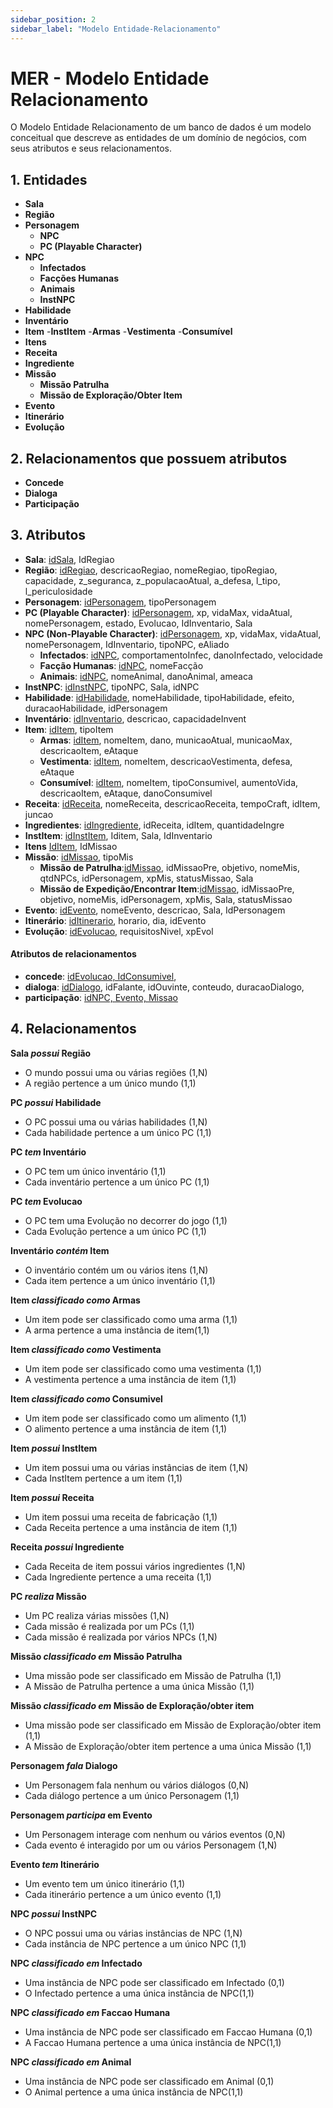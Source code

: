 ```yaml
---
sidebar_position: 2
sidebar_label: "Modelo Entidade-Relacionamento"
---
```


# MER - Modelo Entidade Relacionamento

O Modelo Entidade Relacionamento de um banco de dados é um modelo conceitual que descreve as entidades de um domínio de negócios, com seus atributos e seus relacionamentos.

## 1. Entidades

- **Sala**
- **Região**
- **Personagem**
    - **NPC**
    - **PC (Playable Character)**
- **NPC**
  - **Infectados**
  - **Facções Humanas**
  - **Animais**
  - **InstNPC**
- **Habilidade**
- **Inventário**
- **Item**
    -**InstItem**
    -**Armas**
    -**Vestimenta**
    -**Consumível**
- **Itens**
- **Receita**
- **Ingrediente**
- **Missão**
  - **Missão Patrulha**
  - **Missão de Exploração/Obter Item**
- **Evento**
- **Itinerário**
- **Evolução**

## 2. Relacionamentos que possuem atributos

- **Concede**
- **Dialoga**
- **Participação**

## 3. Atributos

- **Sala**: <ins>idSala</ins>, IdRegiao
- **Região**: <ins>idRegiao</ins>, descricaoRegiao, nomeRegiao, tipoRegiao, capacidade, z_seguranca, z_populacaoAtual, a_defesa, l_tipo, l_periculosidade
- **Personagem**: <ins>idPersonagem</ins>, tipoPersonagem
- **PC (Playable Character)**: <ins>idPersonagem</ins>, xp, vidaMax, vidaAtual, nomePersonagem, estado, Evolucao, IdInventario, Sala
- **NPC (Non-Playable Character)**: <ins>idPersonagem</ins>, xp, vidaMax, vidaAtual, nomePersonagem, IdInventario, tipoNPC, eAliado
  - **Infectados**: <ins>idNPC</ins>, comportamentoInfec, danoInfectado, velocidade
  - **Facção Humanas**: <ins>idNPC</ins>, nomeFacção
  - **Animais**: <ins>idNPC</ins>, nomeAnimal, danoAnimal, ameaca
- **InstNPC**: <ins>idInstNPC</ins>, tipoNPC, Sala, idNPC
- **Habilidade**: <ins>idHabilidade</ins>, nomeHabilidade, tipoHabilidade, efeito, duracaoHabilidade, idPersonagem
- **Inventário**: <ins>idInventario</ins>, descricao, capacidadeInvent
- **Item**: <ins>idItem</ins>, tipoItem
  - **Armas**: <ins>idItem</ins>, nomeItem, dano, municaoAtual, municaoMax, descricaoItem, eAtaque
  - **Vestimenta**: <ins>idItem</ins>, nomeItem, descricaoVestimenta, defesa, eAtaque
  - **Consumível**: <ins>idItem</ins>, nomeItem, tipoConsumivel, aumentoVida, descricaoItem, eAtaque, danoConsumivel
- **Receita**: <ins>idReceita</ins>, nomeReceita, descricaoReceita, tempoCraft, idItem, juncao
- **Ingredientes**: <ins>idIngrediente</ins>, idReceita, idItem, quantidadeIngre
- **InstItem**: <ins>idInstItem</ins>, Iditem, Sala, IdInventario
- **Itens** <ins>IdItem</ins>, IdMissao
- **Missão**: <ins>idMissao</ins>, tipoMis
  - **Missão de Patrulha**:<ins>idMissao</ins>, idMissaoPre, objetivo, nomeMis, qtdNPCs, idPersonagem, xpMis, statusMissao, Sala 
  - **Missão de Expedição/Encontrar Item**:<ins>idMissao</ins>, idMissaoPre, objetivo, nomeMis, idPersonagem, xpMis, Sala, statusMissao
- **Evento**: <ins>idEvento</ins>, nomeEvento, descricao, Sala, IdPersonagem
- **Itinerário**: <ins>idItinerario</ins>, horario, dia, idEvento
- **Evolução**: <ins>idEvolucao</ins>, requisitosNivel, xpEvol

#### Atributos de relacionamentos
- **concede**: <ins>idEvolucao, IdConsumivel</ins>,
- **dialoga**: <ins>idDialogo</ins>, idFalante, idOuvinte, conteudo,  duracaoDialogo,
- **participação**: <ins>idNPC, Evento, Missao</ins>

## 4. Relacionamentos

**Sala _possui_ Região**

- O mundo possui uma ou várias regiões (1,N)
- A região pertence a um único mundo (1,1)

**PC _possui_ Habilidade**

- O PC possui uma ou várias habilidades (1,N)
- Cada habilidade pertence a um único PC (1,1)

**PC _tem_ Inventário**

- O PC tem um único inventário (1,1)
- Cada inventário pertence a um único PC (1,1)

**PC _tem_ Evolucao**

- O PC tem uma Evolução no decorrer do jogo (1,1)
- Cada Evolução pertence a um único PC (1,1)

**Inventário _contém_ Item**

- O inventário contém um ou vários itens (1,N)
- Cada item pertence a um único inventário (1,1)

**Item _classificado como_ Armas**

- Um item pode ser classificado como uma arma (1,1)
- A arma pertence a uma instância de item(1,1)

**Item _classificado como_ Vestimenta**

- Um item pode ser classificado como uma vestimenta (1,1)
- A vestimenta pertence a uma instância de item (1,1)

**Item _classificado como_ Consumivel**

- Um item pode ser classificado como um alimento (1,1)
- O alimento pertence a uma instância de item (1,1)

**Item _possui_ InstItem**

- Um item possui uma ou várias instâncias de item (1,N)
- Cada InstItem pertence a um item (1,1)

**Item _possui_ Receita**

- Um item possui uma receita de fabricação (1,1)
- Cada Receita pertence a uma instância de item (1,1)

**Receita _possui_ Ingrediente**

- Cada Receita de item possui vários ingredientes (1,N)
- Cada Ingrediente pertence a uma receita (1,1)

**PC _realiza_ Missão**

- Um PC realiza várias missões (1,N)
- Cada missão é realizada por um PCs (1,1)
- Cada missão é realizada por vários NPCs (1,N)

**Missão _classificado em_ Missão Patrulha**

- Uma missão pode ser classificado em Missão de Patrulha (1,1)
- A Missão de Patrulha pertence a uma única Missão (1,1)

**Missão _classificado em_ Missão de Exploração/obter item**

- Uma missão pode ser classificado em Missão de Exploração/obter item (1,1)
- A Missão de Exploração/obter item pertence a uma única Missão (1,1)

**Personagem _fala_ Dialogo**

- Um Personagem fala nenhum ou vários diálogos (0,N)
- Cada diálogo pertence a um único Personagem (1,1)

**Personagem _participa_ em Evento**

- Um Personagem interage com nenhum ou vários eventos (0,N)
- Cada evento é interagido por um ou vários Personagem (1,N)

**Evento _tem_ Itinerário**

- Um evento tem um único itinerário (1,1)
- Cada itinerário pertence a um único evento (1,1)

**NPC _possui_ InstNPC**

- O NPC possui uma ou várias instâncias de NPC (1,N)
- Cada instância de NPC pertence a um único NPC (1,1)

**NPC _classificado em_ Infectado**

- Uma instância de NPC pode ser classificado em Infectado (0,1)
- O Infectado pertence a uma única instância de NPC(1,1)

**NPC _classificado em_ Faccao Humana**

- Uma instância de NPC pode ser classificado em Faccao Humana (0,1)
- A Faccao Humana pertence a uma única instância de NPC(1,1)

**NPC _classificado em_ Animal**

- Uma instância de NPC pode ser classificado em Animal (0,1)
- O Animal pertence a uma única instância de NPC(1,1)

